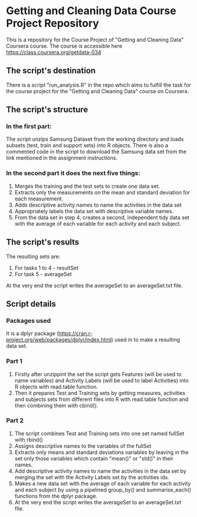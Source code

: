 # Getting and Cleaning Data Course Project Repository

This is a repository for the Course Project of "Getting and Cleaning Data" Coursera course. The course is accessible here https://class.coursera.org/getdata-034

## The script's destination

There is a script "run_analysis.R" in the repo which aims to fulfill the task for the course project for the "Getting and Cleaning Data" course on Coursera.

## The script's structure

### In the first part:
The script unzips Samsung Dataset from the working directory and loads subsets (test, train and support sets) into R objects. There is also a commented code in the script to download the Samsung data set from the link mentioned in the assignment instructions.

### In the second part it does the next five things:
 1. Merges the training and the test sets to create one data set.
 2. Extracts only the measurements on the mean and standard deviation for each measurement. 
 3. Adds descriptive activity names to name the activities in the data set
 4. Appropriately labels the data set with descriptive variable names. 
 5. From the data set in step 4, creates a second, independent tidy data set with the average of each variable for each activity and each subject.

## The script's results

The resulting sets are:
   1. For tasks 1 to 4 - resultSet
   2. For task 5       - averageSet

At the very end the script writes the averageSet to an averageSet.txt file.

## Script details

### Packages used
It is a dplyr package (https://cran.r-project.org/web/packages/dplyr/index.html) used in to make a resulting data set.

### Part 1

1. Firstly after unzippint the set the script gets Features (will be used to name variables) and Activity Labels (will be used to label Activities) into R objects with read.table function.
2. Then it prepares Test and Training sets by getting measures, activities and subjects sets from different files into R with read.table function and then combining them with cbind().

### Part 2

1. The script combines Test and Training sets into one set named fullSet with rbind()
2. Assigns descriptive names to the variables of the fullSet
3. Extracts only means and standard deviations variables by leaving in the set only those variables which contain "mean()" or "std()" in their names.
4. Add descriptive activity names to name the activities in the data set by merging the set with the Activity Labels set by the activities ids.
5. Makes a new data set with the average of each variable for each activity and each subject by using a pipelined group_by() and summarise_each() functions from the dplyr package.
6. At the very end the script writes the averageSet to an averageSet.txt file.
